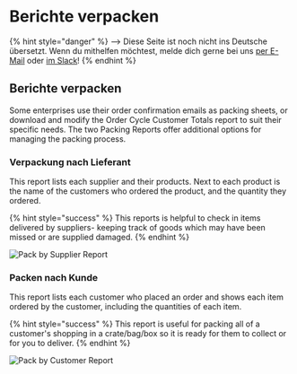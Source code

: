 # Berichte verpacken

{% hint style="danger" %}
<img src="https://firebasestorage.googleapis.com/v0/b/gitbook-28427.appspot.com/o/assets%2F-L9rgk4wEweX_zxXIzmW%2F-LpeYcYHvFT89zDzVlG4%2F-LpeZq2i0oaAbNYfYfu5%2FCapture%20du%202019-09-26%2000-38-19.png?alt=media&#x26;token=aef3eea2-4d60-4d24-99ec-6edbda36b45c" alt="" data-size="line">-->​<img src="https://firebasestorage.googleapis.com/v0/b/gitbook-28427.appspot.com/o/assets%2F-L9rgk4wEweX_zxXIzmW%2F-MdHZQzZkj-9uNA4c3qD%2F-MdIF6yxdsNWC5BK3awW%2FFlagge%20Deutschland.jpg?alt=media&#x26;token=9bbe895b-2aa1-40da-8221-01fb74558b92" alt="" data-size="line"> Diese Seite ist noch nicht ins Deutsche übersetzt. Wenn du mithelfen möchtest, melde dich gerne bei uns [per E-Mail](mailto:konrad@openfoodnetwork.de) oder [im Slack](https://join.slack.com/t/openfoodnetwork/shared\_invite/zt-9sjkjdlu-r02kUMP1zbrTgUhZhYPF\~A)!
{% endhint %}

## Berichte verpacken

Some enterprises use their order confirmation emails as packing sheets, or download and modify the Order Cycle Customer Totals report to suit their specific needs. The two Packing Reports offer additional options for managing the packing process.

### Verpackung nach Lieferant

This report lists each supplier and their products. Next to each product is the name of the customers who ordered the product, and the quantity they ordered.&#x20;

{% hint style="success" %}
This reports is helpful to check in items delivered by suppliers- keeping track of goods which may have been missed or are supplied damaged.
{% endhint %}

![Pack by Supplier Report](../../.gitbook/assets/pack-by-supplier.jpg)

### Packen nach Kunde&#x20;

This report lists each customer who placed an order and shows each item ordered by the customer, including the quantities of each item.&#x20;

{% hint style="success" %}
This report is useful for packing all of a customer's shopping in a crate/bag/box so it is ready for them to collect or for you to deliver.
{% endhint %}

![Pack by Customer Report](../../.gitbook/assets/pack-by-customer.jpg)
